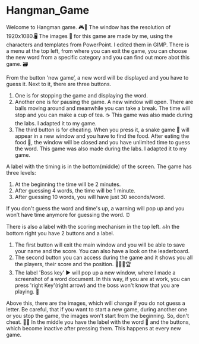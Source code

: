 # Hangman_Game
Welcome to Hangman game. 🎮🌠
The window has the resolution of 1920x1080.🖥
The images 🌃 for this game are made by me, using the characters and templates from PowerPoint. I edited them in GIMP. 
There is a menu at the top left, from where you can exit the game, you can choose the new word from a specific category and you can find out more abot this game. 🗃

From the button 'new game’, a new word will be displayed and you have to guess it. Next to it, there are three buttons.    
  1. One is for stopping the game and displaying the word.    
  2. Another one is for pausing the game. A new window will open. There are balls moving around and meanwhile you can take a break. The time will stop and you can make a cup of tea. ☕️ This game was also made during the labs. I adapted it to my game.    
  3. The third button is for cheating. When you press it, a snake game 🐍 will appear in a new window and you have to find the food. After eating the food 🍔, the window will be closed and you have unlimited time to guess the word. This game was also made during the labs. I adapted it to my game. 
  
A label with the timing is in the bottom(middle) of the screen. The game has three levels:     
  1. At the beginning the time will be 2 minutes.    
  2. After guessing 4 words, the time will be 1 minute.    
  3. After guessing 10 words, you will have just 30 seconds/word.
  
If you don't guess the word and time's up, a warning will pop up and you won’t have time anymore for guessing the word. ⏰

There is also a label with the scoring mechanism in the top left. 🔝In the bottom right you have 2 buttons and a label.     
  1. The first button will exit the main window and you will be able to save your name and the score. You can also have a look on the leaderboard.
  2. The second button you can access during the game and it shows you all the players, their score and the position. 🥇🥈🥉🏆   
  3. The label 'Boss key' ▶ will pop up a new window, where I made a screenshot of a word document. In this way, if you are at work, you can press 'right Key'(right arrow) and the boss won't know that you are playing. 💼
  
Above this, there are the images, which will change if you do not guess a letter. Be careful, that if you want to start a new game, during another one or you stop the game, the images won't start from the beginning. So, don't cheat. 👩‍💻
In the middle you have the label with the word 💬 and the buttons, which become inactive after pressing them. This happens at every new game. 
